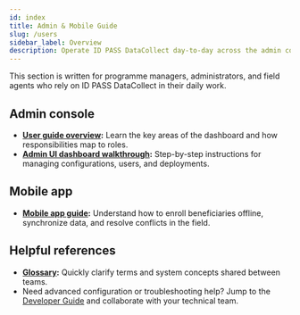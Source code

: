 ```yaml
---
id: index
title: Admin & Mobile Guide
slug: /users
sidebar_label: Overview
description: Operate ID PASS DataCollect day-to-day across the admin console and mobile app.
---
```


This section is written for programme managers, administrators, and field agents who rely on ID PASS DataCollect in their daily work.

## Admin console

- **[User guide overview](../user-guide/index.md):** Learn the key areas of the dashboard and how responsibilities map to roles.
- **[Admin UI dashboard walkthrough](../user-guide/admin-ui-dashboard.md):** Step-by-step instructions for managing configurations, users, and deployments.

## Mobile app

- **[Mobile app guide](../user-guide/mobile-app.md):** Understand how to enroll beneficiaries offline, synchronize data, and resolve conflicts in the field.

## Helpful references

- **[Glossary](../glossary.md):** Quickly clarify terms and system concepts shared between teams.
- Need advanced configuration or troubleshooting help? Jump to the [Developer Guide](../developers/index.md) and collaborate with your technical team.
